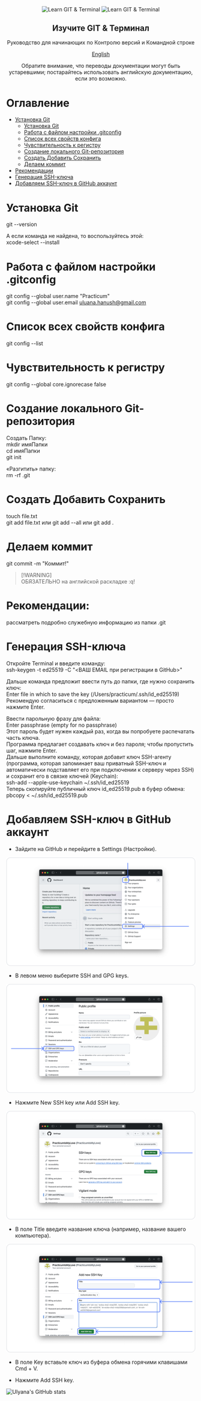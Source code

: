 <p align="center">
 <img width="100px" src="https://img.shields.io/badge/git-%23F05033.svg?style=for-the-badge&logo=git&logoColor=white" align="center" alt="Learn GIT & Terminal" />
<img width="100px" src="https://img.shields.io/badge/github-%23121011.svg?style=for-the-badge&logo=github&logoColor=white" align="center" alt="Learn GIT & Terminal" />
 <h2 align="center">Изучите GIT & Терминал</h2>
 <p align="center">Руководство для начинающих по Контролю версий и Командной строке</p>
</p>
<p align="center">
<a href="/README.md">English</a>
</p>

<p align="center">Обратите внимание, что переводы документации могут быть устаревшими; постарайтесь использовать английскую документацию, если это возможно.</p>

# Оглавление <!-- omit in toc -->

- [Установка Git](#установка-git)
    - [Установка Git](#установка-git)
    - [Работа с файлом настройки .gitconfig](#работа-с-файлом-настройки-.gitconfig)
    - [Cписок всех свойств конфига](#список-всех-свойств-конфигаs)
    - [Чувствительность к регистру](#чувствительность-к-регистру)
    - [Создание локального Git-репозитория](#создание-локального-git-репозитория)
    - [Создать Добавить Сохранить](#создать-добавить-сохранить)
    - [Делаем коммит](#делаем-коммит)
- [Рекомендации](#рекомендации)
- [Генерация SSH-ключа](#генерация-ssh-ключа)
- [Добавляем SSH-ключ в GitHub аккаунт](#добавляем-ssh-ключ-в-github-аккаунт)

# Установка Git
git --version

А если команда не найдена, то воспользуйтесь этой:  
xcode-select --install  

# Работа с файлом настройки .gitconfig
git config --global user.name "Practicum"  
git config --global user.email uluana.hanush@gmail.com  

# Cписок всех свойств конфига
git config --list  

# Чувствительность к регистру
git config --global core.ignorecase false  

# Создание локального Git-репозитория
Создать Папку:  
mkdir  имяПапки  
cd имяПапки  
git init  

«Разгитить» папку:  
rm -rf .git  

# Создать Добавить Сохранить
touch file.txt   
git add file.txt или git add --all или git add .  

# Делаем коммит
git commit -m "Коммит!"  

> [!WARNING]\
> ОБЯЗАТЕЛЬНО на английской раскладке :q! <!-- git попросит ввести название коммита в редакторе по умолчанию. Иногда в таком случае открывается редактор vim. Выйти из Vim. -->

# Рекомендации:
рассматреть подробно служебную информацию из папки .git

# Генерация SSH-ключа

Откройте Terminal и введите команду:  
ssh-keygen -t ed25519 -C "<ВАШ EMAIL при регистрации в GitHub>"  

Дальше команда предложит ввести путь до папки, где нужно сохранить ключ:  
Enter file in which to save the key (/Users/practicum/.ssh/id_ed25519)    
Рекомендую согласиться с предложенным вариантом — просто нажмите Enter.  

Ввести парольную фразу для файла:  
Enter passphrase (empty for no passphrase)  
Этот пароль будет нужен каждый раз, когда вы попробуете распечатать часть ключа.  
Программа предлагает создавать ключ и без пароля; чтобы пропустить шаг, нажмите Enter.  
Дальше выполните команду, которая добавит ключ SSH-агенту (программа, которая запоминает ваш приватный SSH-ключ и автоматически подставляет его при подключении к серверу через SSH) и сохранит его в связке ключей (Keychain):  
ssh-add --apple-use-keychain ~/.ssh/id_ed25519  
Теперь скопируйте публичный ключ id_ed25519.pub в буфер обмена:  
pbcopy < ~/.ssh/id_ed25519.pub  

# Добавляем SSH-ключ в GitHub аккаунт 

*  Зайдите на GitHub и перейдите в Settings (Настройки).  

![Go to GitHub and go to Settings](image/Image.png)

*  В левом меню выберите SSH and GPG keys.

![In the left menu, select SSH and GPG keys](image/Image-2.png)
  
*  Нажмите New SSH key или Add SSH key.  

![Click New SSH key or Add SSH key](image/Image-3.png)

*  В поле Title введите название ключа (например, название вашего компьютера).  

![In the Title field, enter the name of the key](image/Image-4.png)
 
*  В поле Key вставьте ключ из буфера обмена горячими клавишами Cmd + V.  

*  Нажмите Add SSH key.  


![Ulyana's GitHub stats](https://github-readme-stats.vercel.app/api?username=ulyanahanush\&show_icons=true\&theme=radical)
